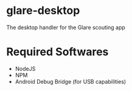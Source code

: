 # glare-desktop
The desktop handler for the Glare scouting app

# Required Softwares
* NodeJS
* NPM
* Android Debug Bridge (for USB capabilities)
